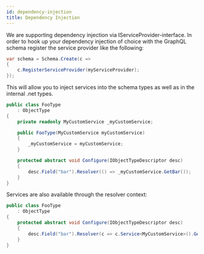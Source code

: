 ```yaml
---
id: dependency-injection
title: Dependency Injection
---
```


We are supporting dependency injection via IServiceProvider-interface. In order to hook up your dependency injection of choice with the GraphQL schema register the service provider like the following:

```csharp
var schema = Schema.Create(c =>
{
    c.RegisterServiceProvider(myServiceProvider);
});
```

This will allow you to inject services into the schema types as well as in the internal .net types.

```csharp
public class FooType
    : ObjectType
{
    private readonly MyCustomService _myCustomService;

    public FooType(MyCustomService myCustomService)
    {
        _myCustomService = myCustomService;
    }

    protected abstract void Configure(IObjectTypeDescriptor desc)
    {
        desc.Field("bar").Resolver(() => _myCustomService.GetBar());
    }
}
```

Services are also available through the resolver context:

```csharp
public class FooType
    : ObjectType
{
    protected abstract void Configure(IObjectTypeDescriptor desc)
    {
        desc.Field("bar").Resolver(c => c.Service<MyCustomService>().GetBar());
    }
}
```